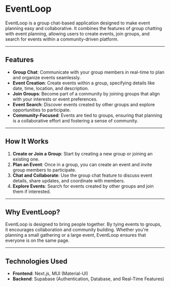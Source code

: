 # EventLoop

EventLoop is a group chat-based application designed to make event planning easy and collaborative. It combines the features of group chatting with event planning, allowing users to create events, join groups, and search for events within a community-driven platform.

---

## Features

- **Group Chat**: Communicate with your group members in real-time to plan and organize events seamlessly.
- **Event Creation**: Create events within a group, specifying details like date, time, location, and description.
- **Join Groups**: Become part of a community by joining groups that align with your interests or event preferences.
- **Event Search**: Discover events created by other groups and explore opportunities to participate.
- **Community-Focused**: Events are tied to groups, ensuring that planning is a collaborative effort and fostering a sense of community.

---

## How It Works

1. **Create or Join a Group**: Start by creating a new group or joining an existing one.
2. **Plan an Event**: Once in a group, you can create an event and invite group members to participate.
3. **Chat and Collaborate**: Use the group chat feature to discuss event details, share updates, and coordinate with members.
4. **Explore Events**: Search for events created by other groups and join them if interested.

---

## Why EventLoop?

EventLoop is designed to bring people together. By tying events to groups, it encourages collaboration and community building. Whether you're planning a small gathering or a large event, EventLoop ensures that everyone is on the same page.

---
  
## Technologies Used

- **Frontend**: Next.js, MUI (Material-UI)
- **Backend**: Supabase (Authentication, Database, and Real-Time Features)
   